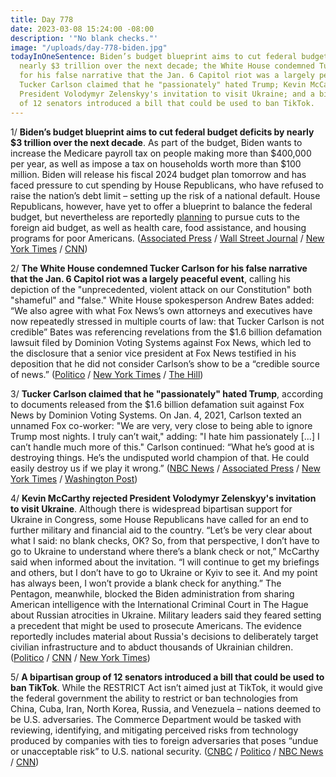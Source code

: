 ```yaml
---
title: Day 778
date: 2023-03-08 15:24:00 -08:00
description: '"No blank checks."'
image: "/uploads/day-778-biden.jpg"
todayInOneSentence: Biden’s budget blueprint aims to cut federal budget deficits by
  nearly $3 trillion over the next decade; the White House condemned Tucker Carlson
  for his false narrative that the Jan. 6 Capitol riot was a largely peaceful event;
  Tucker Carlson claimed that he "passionately" hated Trump; Kevin McCarthy rejected
  President Volodymyr Zelenskyy's invitation to visit Ukraine; and a bipartisan group
  of 12 senators introduced a bill that could be used to ban TikTok.
---
```


1/ **Biden’s budget blueprint aims to cut federal budget deficits by nearly $3 trillion over the next decade**. As part of the budget, Biden wants to increase the Medicare payroll tax on people making more than $400,000 per year, as well as impose a tax on households worth more than $100 million. Biden will release his fiscal 2024 budget plan tomorrow and has faced pressure to cut spending by House Republicans, who have refused to raise the nation’s debt limit – setting up the risk of a national default. House Republicans, however, have yet to offer a blueprint to balance the federal budget, but nevertheless are reportedly [planning](https://www.nytimes.com/2023/03/08/us/politics/house-republicans-deficit-budget-biden.html) to pursue cuts to the foreign aid budget, as well as health care, food assistance, and housing programs for poor Americans. ([Associated Press](https://apnews.com/article/biden-budget-deficit-trillion-republicans-economy-810ff80dcd8812f2138eef571f2444f3) / [Wall Street Journal](https://www.wsj.com/articles/biden-budget-to-propose-saving-hundreds-of-billions-by-cutting-drug-prices-fraud-5fa0f927?mod=hp_lead_pos1) / [New York Times](https://www.nytimes.com/2023/03/08/us/biden-deficit-reduction.html) / [CNN](https://www.cnn.com/2023/03/08/politics/joe-biden-budget/))

2/ **The White House condemned Tucker Carlson for his false narrative that the Jan. 6 Capitol riot was a largely peaceful event**, calling his depiction of the "unprecedented, violent attack on our Constitution" both "shameful" and "false." White House spokesperson Andrew Bates added: “We also agree with what Fox News’s own attorneys and executives have now repeatedly stressed in multiple courts of law: that Tucker Carlson is not credible” Bates was referencing revelations from the $1.6 billion defamation lawsuit filed by Dominion Voting Systems against Fox News, which led to the disclosure that a senior vice president at Fox News testified in his deposition that he did not consider Carlson’s show to be a “credible source of news.” ([Politico](https://www.politico.com/news/2023/03/08/white-house-tucker-carlson-jan-6-coverage-00086077) / [New York Times](https://www.nytimes.com/2023/03/08/business/media/white-house-tucker-carlson-fox.html) / [The Hill](https://thehill.com/homenews/administration/3890117-white-house-blasts-tucker-carlson-as-not-credible-after-airing-jan-6-footage/))

3/ **Tucker Carlson claimed that he "passionately" hated Trump**, according to documents released from the $1.6 billion defamation suit against Fox News by Dominion Voting Systems. On Jan. 4, 2021, Carlson texted an unnamed Fox co-worker: "We are very, very close to being able to ignore Trump most nights. I truly can’t wait," adding: "I hate him passionately \[...\] I can’t handle much more of this." Carlson continued: “What he’s good at is destroying things. He’s the undisputed world champion of that. He could easily destroy us if we play it wrong.” ([NBC News](https://www.nbcnews.com/politics/donald-trump/private-fox-news-text-messages-emails-released-dominion-suit-rcna72693) / [Associated Press](https://apnews.com/article/tucker-carlson-fox-news-murdoch-capitol-attack-96c305cf4046aaf373130876940fd06e) / [New York Times](https://www.nytimes.com/2023/03/08/business/media/tucker-carlson-trump.html) / [Washington Post](https://www.washingtonpost.com/media/2023/03/07/fox-news-dominion-tucker-carlson-texts/))

4/ **Kevin McCarthy rejected President Volodymyr Zelenskyy's invitation to visit Ukraine**. Although there is widespread bipartisan support for Ukraine in Congress, some House Republicans have called for an end to further military and financial aid to the country. “Let’s be very clear about what I said: no blank checks, OK? So, from that perspective, I don’t have to go to Ukraine to understand where there’s a blank check or not,” McCarthy said when informed about the invitation. “I will continue to get my briefings and others, but I don’t have to go to Ukraine or Kyiv to see it. And my point has always been, I won’t provide a blank check for anything.” The Pentagon, meanwhile, blocked the Biden administration from sharing American intelligence with the International Criminal Court in The Hague about Russian atrocities in Ukraine. Military leaders said they feared setting a precedent that might be used to prosecute Americans. The evidence reportedly includes material about Russia's decisions to deliberately target civilian infrastructure and to abduct thousands of Ukrainian children. ([Politico](https://www.politico.com/news/2023/03/08/mccarthy-zelenskyy-ukraine-00086053) / [CNN](https://www.cnn.com/2023/03/08/politics/zelensky-mccarthy-ukraine/) / [New York Times](https://www.nytimes.com/2023/03/08/us/politics/pentagon-war-crimes-hague.html))

5/ **A bipartisan group of 12 senators introduced a bill that could be used to ban TikTok**. While the RESTRICT Act isn’t aimed just at TikTok, it would give the federal government the ability to restrict or ban technologies from China, Cuba, Iran, North Korea, Russia, and Venezuela – nations deemed to be U.S. adversaries. The Commerce Department would be tasked with reviewing, identifying, and mitigating perceived risks from technology produced by companies with ties to foreign adversaries that poses “undue or unacceptable risk” to U.S. national security. ([CNBC](https://www.cnbc.com/2023/03/07/white-house-endorses-senate-tiktok-bill-urges-congress-to-pass-soon.html) / [Politico](https://www.politico.com/news/2023/03/07/senate-white-house-tiktok-ban-00085998) / [NBC News](https://www.nbcnews.com/tech/tech-news/restrict-act-bill-tiktok-rcna73682) / [CNN](https://www.cnn.com/2023/03/07/tech/senators-bill-tiktok-ban/index.html))